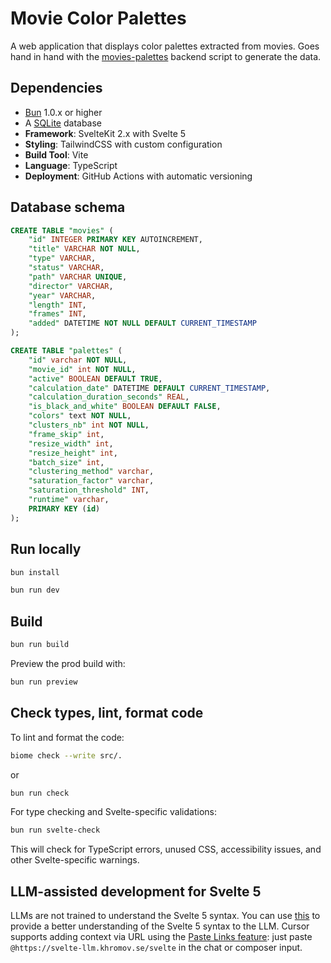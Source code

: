 # Movie Color Palettes

A web application that displays color palettes extracted from movies. 
Goes hand in hand with the [movies-palettes](https://github.com/adriencarpentier/movies-palettes-backend) backend script to generate the data.

## Dependencies

- [Bun](https://bun.sh) 1.0.x or higher
- A [SQLite](https://www.sqlite.org/download.html) database
- **Framework**: SvelteKit 2.x with Svelte 5
- **Styling**: TailwindCSS with custom configuration
- **Build Tool**: Vite
- **Language**: TypeScript
- **Deployment**: GitHub Actions with automatic versioning

## Database schema

```sql
CREATE TABLE "movies" (
	"id" INTEGER PRIMARY KEY AUTOINCREMENT,
	"title" VARCHAR NOT NULL,
	"type" VARCHAR,
	"status" VARCHAR,
	"path" VARCHAR UNIQUE,
	"director" VARCHAR,
	"year" VARCHAR,
	"length" INT,
	"frames" INT,
	"added" DATETIME NOT NULL DEFAULT CURRENT_TIMESTAMP
);

CREATE TABLE "palettes" (
	"id" varchar NOT NULL,
	"movie_id" int NOT NULL,
	"active" BOOLEAN DEFAULT TRUE,
	"calculation_date" DATETIME DEFAULT CURRENT_TIMESTAMP,
	"calculation_duration_seconds" REAL,
	"is_black_and_white" BOOLEAN DEFAULT FALSE,
	"colors" text NOT NULL,
	"clusters_nb" int NOT NULL,
	"frame_skip" int,
	"resize_width" int,
	"resize_height" int,
	"batch_size" int,
	"clustering_method" varchar,
	"saturation_factor" varchar,
	"saturation_threshold" INT,
	"runtime" varchar,
	PRIMARY KEY (id)
);
```

## Run locally

```bash
bun install
```

```bash
bun run dev
```

## Build

```bash
bun run build
```

Preview the prod build with:

```bash
bun run preview
```

## Check types, lint, format code

To lint and format the code:
```bash
biome check --write src/.
```
or
```bash
bun run check
```

For type checking and Svelte-specific validations:
```bash
bun run svelte-check
```
This will check for TypeScript errors, unused CSS, accessibility issues, and other Svelte-specific warnings.


## LLM-assisted development for Svelte 5

LLMs are not trained to understand the Svelte 5 syntax.
You can use [this](https://svelte-llm.khromov.se) to provide a better understanding of the Svelte 5 syntax to the LLM.
Cursor supports adding context via URL using the [Paste Links feature](https://docs.cursor.com/context/@-symbols/@-link#paste-links): just paste `@https://svelte-llm.khromov.se/svelte` in the chat or composer input.
